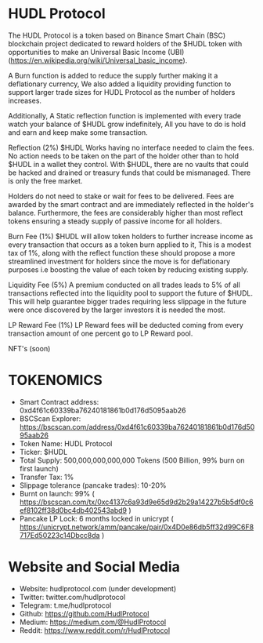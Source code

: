 **HUDL Protocol**
===============

The HUDL Protocol is a token based on Binance Smart Chain (BSC) blockchain project dedicated to reward holders of the $HUDL token with opportunities to make an Universal Basic Income (UBI) (https://en.wikipedia.org/wiki/Universal_basic_income).

A Burn function is added to reduce the supply further making it a deflationary currency, We also added a liquidity providing function to support larger trade sizes for HUDL Protocol as the number of holders increases.

Additionally, A Static reflection function is implemented with every trade watch your balance of $HUDL grow indefinitely, All you have to do is hold and earn and keep make some transaction.

Reflection (2%)
$HUDL Works having no interface needed to claim the fees. No action needs to be taken on the part of the holder other than to hold $HUDL in a wallet they control. With $HUDL, there are no vaults that could be hacked and drained or treasury funds that could be mismanaged. There is only the free market. 

Holders do not need to stake or wait for fees to be delivered. Fees are awarded by the smart contract and are immediately reflected in the holder's balance. Furthermore, the fees are considerably higher than most reflect tokens ensuring a steady supply of passive income for all holders.

Burn Fee (1%)
$HUDL will allow token holders to further increase income as every transaction that occurs as a token burn applied to it, This is a modest tax of 1%, along with the reflect function these should propose a more streamlined investment for holders since the move is for deflationary purposes i.e boosting the value of each token by reducing existing supply.


Liquidity Fee (5%)
A premium conducted on all trades leads to 5% of all transactions reflected into the liquidity pool to support the future of $HUDL. This will help guarantee bigger trades requiring less slippage in the future were once discovered by the larger investors it is needed the most.

LP Reward Fee (1%)
LP Reward fees will be deducted coming from every transaction amount of one percent go to LP Reward pool.

NFT's (soon)

TOKENOMICS
===============
* Smart Contract address: 0xd4f61c60339ba76240181861b0d176d5095aab26
* BSCScan Explorer: https://bscscan.com/address/0xd4f61c60339ba76240181861b0d176d5095aab26
* Token Name: HUDL Protocol
* Ticker: $HUDL
* Total Supply: 500,000,000,000,000 Tokens (500 Billion, 99% burn on first launch)
* Transfer Tax: 1%
* Slippage tolerance (pancake trades): 10-20%
* Burnt on launch: 99% ( https://bscscan.com/tx/0xc4137c6a93d9e65d9d2b29a14227b5b5df0c6ef8102ff38d0bc4db402543abd9 )
* Pancake LP Lock: 6 months locked in unicrypt ( https://unicrypt.network/amm/pancake/pair/0x4D0e86db5ff32d99C6F8717Ed50223c14Dbcc8da )

Website and Social Media
===============
* Website: hudlprotocol.com (under development)
* Twitter: twitter.com/hudlprotocol
* Telegram: t.me/hudlprotocol
* Github: https://github.com/HudlProtocol
* Medium: https://medium.com/@HudlProtocol
* Reddit: https://www.reddit.com/r/HudlProtocol


